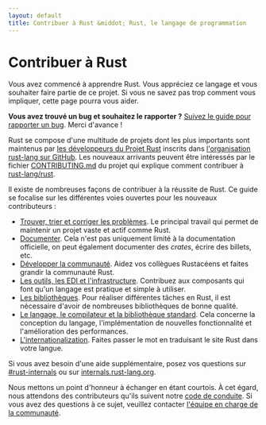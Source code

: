 ```yaml
---
layout: default
title: Contribuer à Rust &middot; Rust, le langage de programmation
---
```


# Contribuer à Rust

Vous avez commencé à apprendre Rust. Vous appréciez ce langage et vous souhaiter faire partie de ce projet. Si vous ne savez pas trop comment vous impliquer, cette page pourra vous aider.

**Vous avez trouvé un bug et souhaitez le rapporter ?** [Suivez le guide pour rapporter un bug][bugs]. Merci d'avance !

Rust se compose d'une multitude de projets dont les plus importants sont maintenus par [les développeurs du Projet Rust][devs] inscrits dans [l'organisation rust-lang sur GitHub][rust-lang]. Les nouveaux arrivants peuvent être intéressés par le fichier [CONTRIBUTING.md] du projet qui explique comment contribuer à [rust-lang/rust].

Il existe de nombreuses façons de contribuer à la réussite de Rust. Ce guide se focalise sur les différentes voies ouvertes pour les nouveaux contributeurs :

* [Trouver, trier et corriger les problèmes](contribute-bugs.html). Le principal travail qui permet de maintenir un projet vaste et actif comme Rust.
* [Documenter](contribute-docs.html). Cela n'est pas uniquement limité à la documentation officielle, on peut également documenter des *crates*, écrire des billets, etc.
* [Développer la communauté](contribute-community.html). Aidez vos collègues  Rustacéens et faites grandir la communauté Rust.
* [Les outils, les EDI et l'infrastructure](contribute-tools.html). Contribuez aux composants qui font qu'un langage est pratique et simple à utiliser.
* [Les bibliothèques](contribute-libs.html). Pour réaliser différentes tâches en Rust, il est nécessaire d'avoir de nombreuses bibliothèques de bonne qualité.
* [Le langage, le compilateur et la bibliothèque standard](contribute-compiler.html). Cela concerne la conception du langage, l'implémentation de nouvelles fonctionnalité et l'amélioration des performances.
* [L'internationalization](contribute-translations.html). Faites passer le mot en traduisant le site Rust dans votre langue.

Si vous avez besoin d'une aide supplémentaire, posez vos questions sur [#rust-internals] ou sur [internals.rust-lang.org].

Nous mettons un point d'honneur à échanger en étant courtois. À cet égard, nous attendons des contributeurs qu'ils suivent notre [code de conduite][coc]. Si vous avez des questions à ce sujet, veuillez contacter [l'équipe en charge de la communauté][community team].

<!--
TODO: Write a guide to rust processes and governance to link from here
TODO: List of active initiatives
TODO: Write guide to advertising Rust projects to link from
libs / community building
-->

[#rust-internals]: https://client00.chat.mibbit.com/?server=irc.mozilla.org&channel=%23rust-internals
[CONTRIBUTING.md]: https://github.com/rust-lang/rust/blob/master/CONTRIBUTING.md
[bugs]: https://github.com/rust-lang/rust/blob/master/CONTRIBUTING.md#bug-reports
[coc]: https://www.rust-lang.org/conduct.html
[community team]: https://www.rust-lang.org/team.html#Community
[dev_proc]: community.html#rust-development
[devs]: https://github.com/rust-lang/rust/graphs/contributors
[internals.rust-lang.org]: https://internals.rust-lang.org/
[rust-lang/rust]: https://github.com/rust-lang/rust
[rust-lang]: https://github.com/rust-lang
